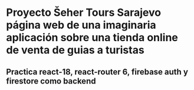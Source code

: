 # Proyecto Šeher Tours Sarajevo página web de una imaginaria aplicación sobre una tienda online de venta de guias a turistas

## Practica react-18, react-router 6, firebase auth y firestore como backend
